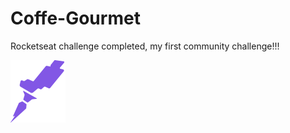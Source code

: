 # Coffe-Gourmet



Rocketseat challenge completed, my first community challenge!!!



  <img src="./Logo.svg" alt="logo Rocketseat">
